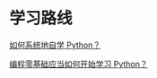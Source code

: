 # 学习路线

[如何系统地自学 Python？](https://www.zhihu.com/question/29138020/answer/81972368)

[编程零基础应当如何开始学习 Python？](https://www.zhihu.com/question/20039623/answer/64926634)